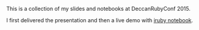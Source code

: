 This is a collection of my slides and notebooks at DeccanRubyConf 2015.

I first delivered the presentation and then a live demo with [iruby notebook](https://github.com/SciRuby/iruby).
